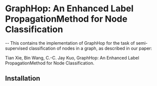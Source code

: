 # GraphHop: An Enhanced Label PropagationMethod for Node Classification
--
This contains the implementation of GraphHop for the task of semi-supervised classification of nodes in a graph, as described in our paper:

Tian Xie, Bin Wang, C.-C. Jay Kuo, GraphHop: An Enhanced Label PropagationMethod for Node Classification.


## Installation
